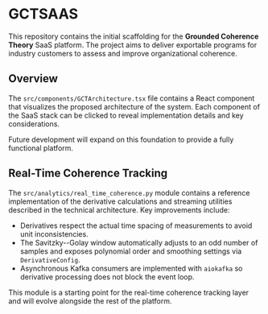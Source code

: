 # GCTSAAS

This repository contains the initial scaffolding for the **Grounded Coherence Theory** SaaS platform. The project aims to deliver exportable programs for industry customers to assess and improve organizational coherence.

## Overview

The `src/components/GCTArchitecture.tsx` file contains a React component that visualizes the proposed architecture of the system. Each component of the SaaS stack can be clicked to reveal implementation details and key considerations.

Future development will expand on this foundation to provide a fully functional platform.
## Real-Time Coherence Tracking

The `src/analytics/real_time_coherence.py` module contains a reference
implementation of the derivative calculations and streaming utilities
described in the technical architecture. Key improvements include:

- Derivatives respect the actual time spacing of measurements to avoid
  unit inconsistencies.
- The Savitzky--Golay window automatically adjusts to an odd number of
  samples and exposes polynomial order and smoothing settings via
  `DerivativeConfig`.
- Asynchronous Kafka consumers are implemented with `aiokafka` so
  derivative processing does not block the event loop.

This module is a starting point for the real-time coherence tracking
layer and will evolve alongside the rest of the platform.
